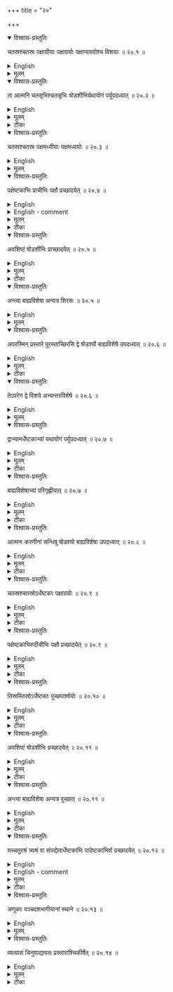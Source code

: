 +++
title = "२०"

+++


<details open><summary>विश्वास-प्रस्तुतिः</summary>

चतस्रश्चतस्रः पक्षाग्रीयाः पक्षाग्रयोः पक्षाप्यययोश्च विशयाः  ॥ २०.१ ॥
</details>

<details><summary>English</summary>

4 bricks for use at the end of the wing (pakṣāgriyā) are each placed at the end of the two wings and 4 at the juncture of the wing (with the body) each lying partly in both (the wing and the body).
</details>

<details><summary>मूलम्</summary>

चतस्रश्चतस्रः पक्षाग्रीयाः पक्षाग्रयोः पक्षाप्यययोश्च विशयाः  ॥ २०.१ ॥
</details>







<details open><summary>विश्वास-प्रस्तुतिः</summary>

ता आत्मनि चतसृभिश्चतसृभिः षोडशीभिर्यथायोगं पर्युपदध्यात् ॥ २०.२ ॥
</details>

<details><summary>English</summary>

Around these latter (pakṣāgrīyā bricks partly lying) in the body, 4 one- sixteenth bricks are placed on either side as these fit.
</details>

<details><summary>मूलम्</summary>

ता आत्मनि चतसृभिश्चतसृभिः षोडशीभिर्यथायोगं पर्युपदध्यात् ॥ २०.२ ॥
</details>

<details><summary>टीका</summary>

विपर्यस्य कारिता उत्तरे पक्षे ।
चतस्रश्चतस्रो विशयाः ।
पक्षसन्ध्योर्दक्षिणपक्षाप्यये विपर्यस्य कारिता उत्तरे पक्षेष्टका मात्रम् ।
पक्षयोरात्मन्यर्धेष्टकामात्रम् ।
ता इति विशयाः प्रत्यवमृश्यन्ते ।
आत्मनि चतसृभिश्चतसृभिःषोडसीभिः विपर्यस्य कारिताः ।
दक्षिणपक्षाप्ययस्था यथा तैरेताभिश्चतसृभिरुपदध्यात्तथा चतसृभिरुत्तरपक्षाप्ययस्थाः ।
प्रतीत्यस्मिन्नर्थे परिशब्दः ॥
</details>

<details open><summary>विश्वास-प्रस्तुतिः</summary>

चतस्रश्चतस्रः पक्षमध्यीयाः पक्षमध्ययोः  ॥ २०.३ ॥
</details>

<details><summary>English</summary>

4 bricks for use in the middle of the wing (pakṣamadhyiyā) are each placed in the middle of the two wings. 
</details>

<details><summary>मूलम्</summary>

चतस्रश्चतस्रः पक्षमध्यीयाः पक्षमध्ययोः  ॥ २०.३ ॥
</details>






<details open><summary>विश्वास-प्रस्तुतिः</summary>

पक्षेष्टकाभिः प्राचीभिः पक्षौ प्रच्छादयेत् ॥ २०.४ ॥
</details>

<details><summary>English</summary>

The two wings are (then) to be covered by bricks for use in the wings (pakṣeṣṭakā), (the longer sides of the bricks being) turned towards east.
</details>

<details><summary>English - comment</summary>

19.9-20.4. Placement of bricks in the first layer. The placement of bricks is clearly explained in Fig. 21. The rules start with the placement of B, bricks, -4 at the tip of the head ABC, 5 west of the line DE, 11 east of the line KF joining the eastern points of juncture of the wings with the body, 11 west of JG, the western line of juncture, 5 each on the eastern and the western side of IH, the junction line between the tail and the body, and finally 15 at the end of the tail LM. Thus 56 Bs are used (tã evaitāḥ ṣaṭpañcāśatpādeṣṭakāḥ—Kapardi). 
4Bs are placed at each end OP of the two wings, such that the triangular parts cover the triangular ends and the parallelogram parts part of the adjoining para- llelogram of the wing. 4 B¿s are placed at either junction FG, JK of the wings with the body such that the triangular parts lie in the body. The total number of B ̧s used is 16. North of FG and south of JK each, 4 B1 bricks are placed in the body with their diagonally cut sides fitting exactly with the similar diagonal sides of the Bes. The remaining space in either wing is covered by 4 B5 at the bending MN and by 40 Bas, -20 B1s each on either side of the bending; Bs are turned eastwards. (catvārimsată catvāriṛśatā pakṣeṣṭakābhiḥ prāgāyatābhiḥ pakṣau pracchadayet-Karavinda). 
The spaces of the fire-altar now left out are in the head between the rows of B, bricks, in the body between the B ̧s at the eastern and western ends and in the middle enclosed on east and west sides by Bs and on south and north sides by B1s, and in the tail between Bgs at the juncture and the end. These spaces are to be 

![](../images/fig21.png)

Fig. 21. Arrangement of bricks in the first layer of the fyenacit (2nd. type) with curved wings and extended tail (north wing not shown) (after Bürk).

covered by B1s, such that at the inclined edges at the four corners of the body and the two sides of the tail, the diagonal sides (†√2 pu., saviśeṣāh, as Kapardi explains) face outwards; elsewhere 2 B1s lie with their diagonals touching each other so as to form a rectangle 60 ang. x 30 ang., as the geometry clearly indicates. The number of bricks and their types in the different parts of the fire-altar are given in Table 7. 
TABLE 7. Bricks in different parts of the citi--first layer  

![](../images/table7.png) 
</details>

<details><summary>मूलम्</summary>

पक्षेष्टकाभिः प्राचीभिः पक्षौ प्रच्छादयेत् ॥ २०.४ ॥
</details>

<details><summary>टीका</summary>

पक्षमध्ये भवा वक्रभूताश्चतस्रो दक्षिणे पक्षमध्ये चतस्र एवोत्तरपक्षमध्ये ।
पक्षेष्टका उक्तलक्षणाः ।
ताभिः प्रागा यताभिः पक्षौ प्राच्छादयेत् ।
पक्षयोरुपदध्यात् ।
विपर्यस्य कारिताश्वत्वारिंशत् ॥
</details>

<details open><summary>विश्वास-प्रस्तुतिः</summary>

अवशिष्टं षोडशीभिः प्राच्छादयेत् ॥ २०.५  ॥
</details>

<details><summary>English</summary>

The remaining space (of the fire-altar) is to be covered with one-sixteenth bricks; 
</details>

<details><summary>मूलम्</summary>

अवशिष्टं षोडशीभिः प्राच्छादयेत् ॥ २०.५  ॥
</details>

<details><summary>टीका</summary>

शिष्ठमग्निक्षेत्रं षोडशीभिः उपदध्यात् ॥
</details>

<details open><summary>विश्वास-प्रस्तुतिः</summary>

अन्त्या बाह्यविशेषा अन्यत्र शिरसः  ॥ २०.५  ॥
</details>

<details><summary>English</summary>

at the (inclined) edges (of the fire-altar) the diagonal sides (of these bricks) are to face outwards; elsewhere. (their placement should be) as in the head.
</details>

<details><summary>मूलम्</summary>

अन्त्या बाह्यविशेषा अन्यत्र शिरसः  ॥ २०.५  ॥
</details>






<details open><summary>विश्वास-प्रस्तुतिः</summary>

अपरस्मिन् प्रस्तारे पुरस्ताच्छिरसि द्वे षोडश्यौ बाह्यविशेषे उपदध्यात् ॥ २०.६  ॥
</details>

<details><summary>English</summary>

In the other layer, 2 one-sixteenth bricks with their diagonal sides facing outwards are to be placed in the east of the head; 
</details>

<details><summary>मूलम्</summary>

अपरस्मिन् प्रस्तारे पुरस्ताच्छिरसि द्वे षोडश्यौ बाह्यविशेषे उपदध्यात् ॥ २०.६  ॥
</details>

<details><summary>टीका</summary>

अन्ते भवा अन्त्याः  अग्नयन्तस्थाः ।
ता बाह्यविशेषाः बाह्यतःसविशेषाः अन्यत्र शिरसः  शिरो वर्जियित्वा ।
आत्मनि मध्ये षट्प्राच्यः षट्प्रतीच्यः ।
आत्मनि रीतिद्वयम् ।
अवशिष्टं पुच्छे च ।
तासु यदि षोडशीबिरेवोपधीयन्ते संख्यापूर्यते किं तु बिद्यते ।
चतसृष्वपि रीतिषु भेदो वर्जनीयः ।
तस्मादर्धाश्वोपधेयाः ।
कथमनुच्यमाना उपधीयन्ते नोच्यमानाः? उक्ता एव "यच्चतुरश्रं त्रयश्रि वा सम्पद्येतार्धेष्टकाभिः पादेष्टकाभिर्वा प्रच्छादयेत्" इति वदता ।
ननु यद्यर्धाश्वोपधीयन्ते अतिरिच्यते संख्या॑ नैष दोषः॑ ऊनाधिकप्रस्तार इत्युक्तं पूर्वस्मिन् पटले ।
पुच्छे रीतिद्वयम् ।
तिस्रस्तिस्रोर्ऽधेष्टका उपधाय षोडश्यः पुनश्वोत्तरे पार्श्वे एकैकोर्ऽधः ।
एवमात्मनि द्वयो रीत्योर्दक्षिणतस्तिस्रोर्ऽधेष्टकाः ।
ततो द्वे षोडश्यौ एकैकोर्धः ।
शिरसि तिर्यग्द्वे षोडश्यौ ।
एवमष्टोत्तरं शतद्वयम् ।
अपरस्मिन्निति  पूर्वभागे द्वे षोडश्यौ बाह्यतःसविशेषे घोणाकारे उपदध्यात् ।
विपर्यस्य कारिता दक्षिणतः ॥
</details>

<details open><summary>विश्वास-प्रस्तुतिः</summary>

तेऽपरेण द्वे विशये अभ्यन्तरविशेषे  ॥ २०.६  ॥
</details>

<details><summary>English</summary>

west of them two of these with their diagonal sides facing inwards (are to be placed) partly covering the head and the body.
</details>

<details><summary>मूलम्</summary>

तेऽपरेण द्वे विशये अभ्यन्तरविशेषे  ॥ २०.६  ॥
</details>







<details open><summary>विश्वास-प्रस्तुतिः</summary>

द्वाभ्यामर्धेष्टकाभ्यां यथायोगं पर्युपदध्यात् ॥ २०.७  ॥
</details>

<details><summary>English</summary>

2 half bricks are to be placed as these fit, and these are to be enclosed by 2 half bricks 
</details>

<details><summary>मूलम्</summary>

द्वाभ्यामर्धेष्टकाभ्यां यथायोगं पर्युपदध्यात् ॥ २०.७  ॥
</details>

<details><summary>टीका</summary>

ताभ्यां पश्चादात्मनि अर्धेष्टकामात्रं॑ शेषं शिरसि ।

अभितो युज्यते यथा तथोपदध्यात् ।
चतस्र एता विशयाः ॥


करविन्दीया व्याख्या

चत  योः

प्रत्येकं चतस्रः ॥


पक्षा  याः

चकारेण पक्षाग्रीया अनुकृष्यन्ते ।
पक्षाप्यययोः चतस्रश्चतस्रः पक्षाग्रीया विशयाः स्युः ।
ताः सप्तमेन पक्षयोः शेरते ।
अवशिष्टे चतुर्थेनात्मनि ॥


ता आ  ध्यात्

आत्मनि प्रविष्टपक्षाग्रीयापरितश्चतसृभिः षोडशीभिर्ः यथा युज्यन्ते तथोपदध्यात् ।
पक्षाग्रीयाणां च यथा विशेषाःसहिता भवेयुस्तथोपदध्यादित्यर्थः ॥


चत  योः

यथायोगमित्येव ।
गतम् ॥


पक्ष  दयेत्

यथायोगमित्येव ।
चत्वारिंशता चत्वारिंशता पक्षेष्टकाभिः प्रागायताभिः पक्षौ प्रच्छादयेत् ॥


अव  येत्

अवशिष्टं अनुपहितमग्निक्षेत्रं पुच्छावशिष्टं षोडशीभिः प्रच्छादयेत् ।
पुच्छमध्ये द्वे रीत्यौ ।
पूर्वाश्चतुरिष्टकाः ।
पश्चिमाःषडिष्टकाः ।
द्वे द्वे विशेषसहिते

स्याताम् ।
ता एता दश आत्मनि ।
आत्ममध्ये तिस्रो रीतयः ।
प्राच्यश्चतुरष्टका आत्मन्येव ।
पश्चात्पुरस्ताच्चोदीच्यौ द्वे रीत्यौ चतुरिष्टके ।
ता विंशतिः ।
शिरसि द्वे षोडशयौ ॥


अन्त्या  रसः



अन्ते उपधेया अन्त्याः ।
पुच्छे चतस्रः आत्मनि चतस्र ।
बाह्यविशेषाः  बहिर्गतविशेषाः ।
न चात्र संख्यापूरणं॑ संख्याः याःस्थाने द्विशतविनियोगात् ।
तथाहि  षट्पञ्चाशत्पादेष्टकाः  अष्टावष्टौ पक्षाग्रीयास्वत्वारिंशच्चत्वारिंशत्पक्षेष्टकाः ।
अष्टौ ।
पक्षमध्यीयाश्वत्वारिंशत्षोडश्यः ।
एवं द्विशतः ॥


अप  ध्यात्



द्वितीये प्रस्तारे शिरसः पूर्वभागे प्रागग्रे बाह्यविशेषे द्वे षोडश्यौ ॥


ते   षे

तयोःषोडश्योः पश्चात्प्रागग्रे शिरस्यर्धपादेष्टकामात्रे विशये विशेषेणात्मनि ।
एवं विशये द्वे षोडश्यावन्तर्विशेषे ॥


द्वाभ्यां  ध्यात्

ते इत्येव ।
ते विशये इष्टके द्वाभ्यामर्धेष्टकाभ्यां विशयाभ्यां यथायोगं परिगृह्णीयात् ।
षोडश्योरर्धेष्टकयोश्च यथा विशेषाःसंहिता भवेयुः तथोपदध्यादित्यर्थः ॥


सुन्दरराजीया व्याख्या

चत  ग्रयोः

तासामर्धेष्टकामात्राण्यात्मनि ।

ता ध्यात्

दक्षिणाग्राभिः दक्षिणाप्ययस्था उदीचीरितराः ॥


चतस्र  ध्यीयाः

पक्ष  दयेत्
अशीत्या प्रागायताभिः ॥


अव  दयेत्

अणूकाः पञ्चदशभागीयानां स्थान इति वक्ष्यमाणत्वातणूकाभिः सह प्रच्छादनभेदपरिहाराय तत्र पुच्छात्मशिरःसु पूर्वनिहिताभिः पादरीतिभिःसह षोडश रीतयः उदीच्यः ।
पुच्छाग्रे पादरीतिरुक्ता ।
द्वितीयस्यां पार्श्वयोरणूके मध्ये चतस्रः षोडश्यः ।
एवं तृतीयाषष्ठीत्रयोदश्योऽणूकाभिरेव द्विप्रकाराभिः सन्ध्यन्तराले द्वादश षोडश्यः प्रगायताः शिरसोऽपरार्धे द्वे षोडश्यौ द्विशतः प्रस्तारः ॥


अन्त्या  शिरसः

च शब्दोऽत्राध्याहर्तव्यः ।
द्वाभ्यां विशेषाः ।
अन्तेषु या उपधेयास्ता बाह्यविशेषाः षोडश्यो भवेयुः ।
एतच्चात्मन्येव ।
पक्षयोरशक्यत्वात्पुच्छभेदसम्भवाच्च ।
तस्मादात्मनः श्रोण्यंसेष्वष्टौ षोडशीर्दक्षि (णाग्रा) णा उदगग्राश्चोपदध्यात् ।
एकैकत्र द्वेद्वे ।
अस्मिन् पक्षे यच्चतुरश्रं त्र्यश्रि वेति वक्ष्यमाणाभिः पाद्याभिः संख्यापूरणम् ।
तत्र पुच्छाप्ययस्य पुरस्ताद्द्वे अर्धे शिरसोऽप्ययस्य पश्चाद्द्वे अर्धे ।
तासां मध्ये चतुर्विशतिः पाद्याः ।
पार्श्वयोः षट्षट्षोडश्यः ।
यद्वा एताः पाद्याः षोडशीश्वः षट्त्रिंशतमुद्धृत्य षट्त्रिंशदर्(ध्यार्) धा निधेयाः ।
तत्र दक्षिणपार्श्वस्था प्रागुत्तरविशेषाः विपरीता

उत्तराः ।
पुच्छमध्ये षट्षोडश्यः प्रागायताः ।
ततः पा (तत्प्रा) र्श्वयोस्वतस्रोर्ऽधेष्टकाः ।
शेषं पूर्ववदेव ।
अ(त)त्र आत्मनि प्राच्यः पञ्चरीत्यः उदीच्यो वा अष्टौ ॥


अपर  दध्यात्

ते प  शेषे

एते अपि प्रागग्रे ।

द्वाभ्यां  दध्यात्

तयोः षोडश्योर्मध्ये शिरसोऽप्यये द्वे अर्धेष्टके इत्यर्थः ।

कपर्दिभाष्यम्
</details>

<details open><summary>विश्वास-प्रस्तुतिः</summary>

बाह्यविशेषाभ्यां परिगृह्णीयात् ॥ २०.७  ॥
</details>

<details><summary>English</summary>

with their diagonal sides facing outwards.
</details>

<details><summary>मूलम्</summary>

बाह्यविशेषाभ्यां परिगृह्णीयात् ॥ २०.७  ॥
</details>

<details><summary>टीका</summary>

उभयत्र तृतीयापदश्रवणात्विध्यन्तरमेतत्न पूर्वयोर्विशेषणम् ।
चशब्दोऽध्याहर्तव्यः बाह्यविशेषाभ्यां चेति ।
बाह्यविशेषाभ्यां चार्धेष्टकाभ्यां परिगृह्णीयात् ।
शिरस्यनवकाशादात्मन्येव ।
</details>

<details open><summary>विश्वास-प्रस्तुतिः</summary>

आत्मनः करणीनां सन्धिषु षोडश्यो बाह्यविशेषा उपदध्यात् ॥ २०.८ ॥
</details>

<details><summary>English</summary>

One-sixteenth bricks with their diagonal sides facing outwards are to be placed where the sides of the body meet (that is, at the western and eastern corners).
</details>

<details><summary>मूलम्</summary>

आत्मनः करणीनां सन्धिषु षोडश्यो बाह्यविशेषा उपदध्यात् ॥ २०.८ ॥
</details>

<details><summary>टीका</summary>

आत्मनः करण्यः, तासां सन्धिषु श्रोण्यंसेषु चतस्रः षोडश्यो बाह्यविशेषाः प्रत्यन्तविशेषाः ॥
</details>

<details open><summary>विश्वास-प्रस्तुतिः</summary>

चतस्रश्चतस्रोऽर्धेष्टकाः पक्षाग्रयोः  ॥ २०.९  ॥
</details>

<details><summary>English</summary>

4 half bricks (are to be placed) at each end of the two wings. 
</details>

<details><summary>मूलम्</summary>

चतस्रश्चतस्रोऽर्धेष्टकाः पक्षाग्रयोः  ॥ २०.९  ॥
</details>

<details><summary>टीका</summary>

नखाकारेष्वर्धेष्टकाश्वोपधेयाश्चतस्रश्चतस्रः ॥
</details>

<details open><summary>विश्वास-प्रस्तुतिः</summary>

पक्षेष्टकाभिरुदीचीभिः पक्षौ प्रच्छादयेत् ॥ २०.९  ॥
</details>

<details><summary>English</summary>

Two wings are (then) to be covered with bricks for use in the wings (pakṣeṣṭakā), (their longer sides) turned towards north.
</details>

<details><summary>मूलम्</summary>

पक्षेष्टकाभिरुदीचीभिः पक्षौ प्रच्छादयेत् ॥ २०.९  ॥
</details>

<details><summary>टीका</summary>

उदगायताभिः पक्षयो रुपदध्यात् ।
षट्पञ्चाशाद्विपर्यस्य कारिताः ।
</details>

<details open><summary>विश्वास-प्रस्तुतिः</summary>

तिस्रस्तिस्रोऽर्धेष्टकाः पुच्छपार्श्वयोः  ॥ २०.१० ॥
</details>

<details><summary>English</summary>

3 half bricks (are to be placed) at either side of the tail.
</details>

<details><summary>मूलम्</summary>

तिस्रस्तिस्रोऽर्धेष्टकाः पुच्छपार्श्वयोः  ॥ २०.१० ॥
</details>

<details><summary>टीका</summary>

तिस्रस्तिस्रोर्ऽधेष्टकाः पुच्छपार्श्वयोर्बाह्यविशेषाः ॥
</details>

<details open><summary>विश्वास-प्रस्तुतिः</summary>

अवशिष्टं षोडशीभिः प्रच्छादयेत् ॥ २०.११  ॥
</details>

<details><summary>English</summary>

The remaining space (of the fire-altar) is to be covered with one-sixteenth bricks; 
</details>

<details><summary>मूलम्</summary>

अवशिष्टं षोडशीभिः प्रच्छादयेत् ॥ २०.११  ॥
</details>

<details><summary>टीका</summary>

अवशिष्टमग्निक्षेत्रं षोडशीभिः प्रच्छादयेत् ॥
</details>

<details open><summary>विश्वास-प्रस्तुतिः</summary>

अन्त्या बाह्यविशेषा अन्यत्र पुच्छात् ॥ २०.११  ॥
</details>

<details><summary>English</summary>

at the (inclined) edges (of the fire-altar) the diagonal sides are to face outwards, elsewhere (their placement should be) as in the tail.
</details>

<details><summary>मूलम्</summary>

अन्त्या बाह्यविशेषा अन्यत्र पुच्छात् ॥ २०.११  ॥
</details>

<details><summary>टीका</summary>

गतमेतत् ।
पुच्छं वर्जयित्वा ।

करविन्दीया व्याख्या

बाह्य  यात्

ते इत्येव ।
ते एव षोडश्यौ बाह्यविशेषाभ्यामन्याभ्यामर्धाभ्यां परिगृह्णीयात् ।
एते अर्धे शिरस्यनवकाशादात्मनि भवतः ।
एतदुक्तं भवति  विशयषोडश्योः पुरस्ताद्विशयभूते बहिर्विशेषे द्वे अर्वे तथाऽत्मनि विशयषोडश्योर्दक्षिणत उत्तरतश्च वहिर्विशेषे अन्ये अर्धे इति ॥


आत्म  ध्यात्

आत्मनः करण्य आत्मकरण्यः ।
तासां सन्धिषु श्रोण्यंसेषु षोडश्यः चतस्रः ।
सर्वत्र छान्दसो विभक्तिव्यत्ययः ।
आत्मनि पक्षाप्यययोःसमीपेषु बाह्यविशेषाश्चतस्रः षोडशीरुपदध्यात् ।
अन्त्या बाह्यविशेषा इति वक्ष्यमाणेऽपि बाह्यविशेषग्रहणं संख्यापूरणाय ।
पादानां चार्धानां च उपधानार्थं षोडशीनामुद्ध्वरणे प्रसक्ते आसाणुद्धरणं मा भूदित्येवमर्थम् ॥


चत  योः

प्रतिपक्षं चतस्रोर्ऽधेष्टकाः बाह्यविशेषा इत्येव ॥


पक्षे  दयेत्

पक्षयोरुदीच्यः पक्षेषटकाः सप्त रीतयः ॥


तिस्रर् श्वयोः

बाह्यविशेषा एव ॥


अव  येत्

अवशिष्टमात्मनि त्रयस्त्रिंशत्षोडशीस्थानं पुच्छद्वादशषोडशीस्थानम् ॥


अन्त्य  च्छात्

अन्त्याःसर्वा बाह्यविशेषा भवेयुः पुच्छादन्यत्र ।
पुच्छे त्वन्त्याःषोडश्योऽभ्यन्तरविशेषा एव ।

सुन्दरराजीया व्याख्या

बाह्य  गृह्णीयात्

ते षोडश्यौ बाह्यविशेषाभ्यां द्वाभ्यामर्धेष्टकाभ्यां दक्षिणत उत्तरतश्वात्मनि परिगृह्णीयात् ॥


आत्म  दध्यात्

अष्टाश्रेरात्मनोऽष्टौ करण्यः ।
तत्र दक्षिणोत्तरपार्श्वकरण्योः श्रोण्यंसकरणीभिः सह चत्वारः सन्धयः ।
तत्र श्रोणिसन्ध्योर्द्वे प्रत्यगग्रे षोडश्यौ ।
अंससन्ध्योर्द्वे प्रागग्रे ।
एवं चतस्रः षोडश्यः ।
ये तु चत्वारः पूर्वापर (कोट्योः) करण्योःसन्धयः तत्र पूर्वयोस्तावद्बाह्यविशेषाभ्यां परिगृह्णीयादित्यर्धेष्टके उक्ते ।
अपरयोरपि पूर्वसादृश्यार्थं भेदपरिहारार्थं चाध्यर्धे एवोपधेये ।

चतस्र  योः

पक्षे  दयेत्

एकैकं षट्पञ्चाशता ।

तिस्र  योः

बाह्यविशेषाः ।

कपर्दिभाष्यम्
</details>

<details open><summary>विश्वास-प्रस्तुतिः</summary>

यच्चतुरश्रं त्र्यश्रं वा संपद्येतार्धेष्टकाभिः पादेष्टकाभिर्वा प्रच्छादयेत् ॥ २०.१२ ॥
</details>

<details><summary>English</summary>

20.12 If square or triangular areas arise (due to the removal of ṣoḍaśī bricks for completing the number 200), these are to be covered by half or quarter bricks. 
</details>

<details><summary>English - comment</summary>

20.5-20.12. Placement of bricks in the second layer. In the second layer, 2 B1s are placed at the tip of the head with their diagonal sides facing outwards. West of them 2 B1s are placed, partly covering the head and the body, but with their diagonal sides. facing inwards. There are two ways of doing it, as shown in Fig. 22(a) and (b). The space between the two diagonals is filled by 2 B2s on each side of the 2 B1s at the juncture, 1 B1⁄2 being placed with its diagonal side facing outwards. Thereafter, B1 bricks are to be placed at the corners of the body. Bürk, in his Fig. 63a, placed 6 such bricks,-2 in the eastern and 4 in the western corners. All commentators have interpreted rule 20.7 as the placement of 4 B1s, one in each of the 4 corners (śronyamseṣu catasraḥ ṣoḍaśyo vahyaviseṣāḥ pratyantaviseṣaḥ Kapardi. tāsām sandhiṣu... 

..sodasyaḥ catasrah-Karavinda.) The placing of 2 B,s,-one on either side of the western corners, to maintain the symmetry with the eastern corners, has also been suggested. The rules then direct the placement of 4 Bgs at the end of each wing, 6 B2s at both sides of the tail (3 on each) and B1s in the wings turned towards north 20.8, 20.9). From the geometry of the wing, it is clear that the parallelogram spaces in either wing can be divided exactly into 56 (7 × 8) small parallelograms for containing 56 B1s. Bürk's Fig. 63 shows 64 (8 × 8) which is incorrect. About 56 B1s, Kapardi says: ṣatpañcāśadviparyasya kāritāḥ; about 7 rows south north, in the wings, Karavinda's statement is : pakṣayorudicyaḥ pakṣeṣṭakāḥ sapta ritayaḥ | 


Rule 20.10 directs that the remaining space in the body and the tail is to be covered by B1s. Now, after covering the body with 4 B1s and 4 B2s and part of 2 B1s at the juncture with the head (total area covered is equivalent of 7 ṣoḍaśi bricks), a space equivalent of 33 șoḍaśi bricks remains to be filled up; in the tail, the space yet to be covered is clearly that of 12 ṣoḍaśis. Hence, Karavinda's comment-- avaśiṣṭamātmani trayastrimśat ṣoḍaśŝisthānam pucchadvādaśa ṣoḍaśisthānam. With 18 bricks placed in the head, body and tail, 120 in the two wings and 45 sodasi-spaces, the total number comes to 183. Then the geometry of the remaining space in the body is such that only 30 B1s can be accommodated and the remaining three soḍaśi spaces (30x30 sq. ang.) can be covered by 4 B2s and 4 B2s (20.11). In that way, Kapardi arrived at 188 bricks, still short of 12 (evam dvādaśonam śatadvayam () The arrangement of 188 bricks is shown in Fig. 22(a). 
The deficit of 12 bricks can be met by replacing 12 B1s by Bs and Bs, as indicated in 20.11. The role of aṇukās, 30 × 30 sq. ang., in parallelogram form is not properly understood, for the same objective can be achieved by half bricks (B2). 

![](../images/fig22.png) 

Fig. 22(a). Arrangement of bricks in the Fig. 22(b). Arrangement of bricks in the 
second layer, following Kapardi, and showing the deficit of 12 bricks. (North wing not shown). 
second layer, following Kara- vinda, showing the placement 
in the head, body and tail only. 
However, a complete scheme explaining how 200 bricks can be laid in the second layer has been given by Karavinda. There is no change in the arrangement of bricks in the two wings, totalling 120. Accordingly, the placement of bricks in the head, the body and the tail only is shown in Fig. 22(b). The head and its juncture with the body are covered, as in Fig. 22(a), by 4 B1s and 2 B2s; at the juncture the dispositions of 2 B1s and 2 B2s are reversed: sirasi prānmukhe bāhyaviseṣe dve ṣoḍaśyau upadadhyāt | tayoḥ paścāt prāňmukhe bāhyaviśeṣe visaye dve ardhe | tayoḥ pascattadviseṣaśliṣṭaviseṣe dve so dasyau viśaye ātmani / The bricks at the visaya are flanked on either side by 1 B2 as before, forming a line AB. 

The body west of the line AB is divided into six rows in the east-west direction : tataḥ paścāt ātmani pracyaṣṣaḍritayaḥ | Beginning from the south, the first row contains 8 bricks,--1 B1 at each of the eastern and the western corners and 6 Bs in between. The second row has 2 B1s at the western corner end, then 1 B1, 6 B¿§, again 1 B1 and 2 B2s, of which the one at the eastern corner has already been mentioned. There are thus 12 bricks (dvādaśeṣṭakā eṣā |) In the third layer, starting from west of the juncture line AB upto the line of juncture CD in the tail, there are 8 B1s, of which 4 are turned eastwards and 4 westwards: tṛtiyasyam rityām siro’pyayaṣoḍaśyāḥ paścă- dārabhya āpucchāpyayamaṣṭau ṣoḍaśya upadheyāḥ | tāsām catasraḥ prācyaścatasraḥ praticyaḥ| The arrangements in the 4th, 5th and 6th rows are the same as those in the 3rd, 2nd and 1st respectively. 
Table 8. Bricks in different parts of the citi-second layer (after Karavinda).  

![](../images/table8.png) 

In the tail, 3 B2s are placed on either side as before. In the second row, south- north, the remaining space is covered by 2 B1s in the middle and 2 B2s on either side, and in the last row at the end by 6 B1s as in Fig. 22(a). The total number of bricks and their types, as per Karavinda's description, are given in Table 8.
</details>

<details><summary>मूलम्</summary>

यच्चतुरश्रं त्र्यश्रं वा संपद्येतार्धेष्टकाभिः पादेष्टकाभिर्वा प्रच्छादयेत् ॥ २०.१२ ॥
</details>

<details><summary>टीका</summary>

सर्वत्र षोडश्य एव शेरते ।
यदि तथा क्षिप्येरन् भिद्येत सर्वत्र ।
अतो भेदपरिहाराय यत्ने क्रियमाणे त्रिकोणं चतुरश्रं वा प्रकारद्वयं सम्पद्यते ।
पूर्वस्मिन् प्रस्तारे चतरश्रं सम्पद्यते त्रिकोणं च ।
इह त्रिकोणमेव ।
तत्र अर्धेष्टकाभिः पादेष्टकाभिर्वा प्रच्छादयेतुपदध्यात् ।
पुच्छाप्यये चतस्रः षोडश्यो विशयाः ।
प्राच्यौ द्वे प्रतीच्यौ द्वे ।
तासां पश्चात्दश षोडश्यः ।
तिर्यक्पुच्छेऽपि ।
विशयामानभितो द्वावर्धौ द्वावात्मि ।
तासां पुरस्ताच्चतस्रः षोडश्यः प्राच्यश्चतुर्थ्यः प्रत्यर्पिताः ।
तासां पुरस्ताद्विपर्यस्ताः षडुत्तरे पार्श्वे ।
तासां पुरस्ताच्चतस्रोर्ऽधेष्टकाः ।
तासां पुरस्ताच्चतस्रः षोडश्यः प्रतीच्यस्ताभिः प्रत्यर्पिताः ।
तासां पुरस्ताद्द्वे षोडश्यौ नानाग्रे प्राच्यौ ।
तयोर्मध्ये द्वावर्धौ ।
आत्मन्यर्धपादेष्टकामात्री ।
आत्मनि द्वावर्धौ विशयावभितः ।
अर्धषोडश्यौ सहितौ ।
एवं द्वादशोनं शतद्वयम् ।
इह केचिद्दीर्घायुषःसूत्रमेतदनादृत्य स्वमनीषिकया करणान्तरमुत्पाद्य संख्यापूरणमेव कुर्वन्ति ।
किं नाम तेषामशक्यम्? वयं तु सूत्रकारमतानुसारेणोक्तं गृह्णीमः ।

करविन्दीया व्याख्या

एवं क्षेत्रपूरणं कृत्वा प्रकृतितः प्राप्तं संख्यापूरणं एवं कर्तव्यमित्याह

यच्च  दयेत्

एवं षोडशीभिः प्रच्छाद्यमाने सङ्ख्यापूरणाय कासुचिदुद्धृतासु च यत्क्षेत्रं चतुरश्रं त्र्यश्रि वा सम्भवेत्तत्क्षेत्रमर्धेष्टकाभिः पादेष्टकाभिर्वा प्रच्छादयेत् ताभिःसंख्यां पूरयेदित्यर्थः ननु प्रच्छादयेदिति वचनेन सङ्ख्यापूरणं कथम्? उच्यते ।
तत्तदग्नौ प्रच्छादनविध्यनन्तरं सङ्ख्यां पूरयोदिति विधानात् ।
इह च षोडशीभिः प्रच्छादिते सङ्ख्याया असमाप्तेस्तत्पूरणापेक्षया द्वितीयप्रच्छादनवचनं सङ्ख्यापूरणार्थमेवेति गम्यते ।
किञ्च द्विविधः प्राकृतोऽग्ननिः समचतुरश्रमात्रेष्टका असमचतु॑ रश्रमात्रेष्टकाश्च ।
प्रथमे चतुरश्राग्नौ पञ्चदशभागीयाभिरर्धेष्टका ।
भिश्च सङ्ख्या पूरिता ।
द्वितीये पादेष्टकाणूकाषड्बागीयाभिश्च पूरिता ।
तदिहापे पादा अर्धा अणूकाश्च विहि ।
तासासन्ति ।
तस्मात्पादेष्टकाभिरर्धेष्टकाभिश्च सङ्ख्चा पूरिताद्वितीये षोडशीभिश्च यथा योगं सङ्ख्यापूरणं युक्तमिति गम्यते ।
किञ्च सङ्ख्यापूरणस्य न्याय्यत्वे सति अत्रोपदिष्टेष्टकाभ्योऽन्याभिःसङ्ख्यापूरणस्याशक्यत्वात्पादाभिरर्धाभिश्च सुकरत्वात्ताभिरेव सङ्ख्यापूरणं युक्ततरम् ।
अतः प्रच्छादितासु काश्चिदुद्धृत्य पादार्धषोडशीभैर्यथायोगं यावत्सङ्ख्यमुपधेया इति ॥


सुन्दरराजीया व्याख्या

अव दयेत्

यच्चतुरश्रं त्रयश्रि वेति पाद्यार्धाभिः सङ्ख्यापूरणं, तत्रर्(ध्यार्) धाभिः पूरणपक्षे आत्मनि प्राच्यः षड्रीतयः ।
तत्र दक्षिणोत्तरयोर्मध्ये षट्षडर्(ध्यार्)धाः ।
द्वितीयस्यां पश्चात्पुरस्ताच्च द्वे अर्धे उक्ते ।
तयोः समीपे द्वे षोडश्यौ प्रागायते ।
तयोर्मध्येऽष्टावर्धेष्टकाः ।
एवमेव पञ्चमी रीतिः ।
प्रागायताभिः द्वादशभिः षोडशीभिर्मध्यरीती द्वे ।
पुच्छाप्यये द्वे षोडश्यौ ।
प्रत्यगग्रपुच्छं पञ्चदशाङ्गुलेन पूर्वाच्चतस्रः षोडश्यः उदगायताः ।
पुच्छाग्रे दक्षिणतोर्ऽधेष्टका पूर्वमुक्ता ।
तस्या उदक्षोडश्युदगग्रा तस्या उदग्द्वे अर्धे ततो द्वे षोडश्यौ ततो द्वे अर्(ध्येर्)धे ततः षोडशी ।
ततोर्(ध्यार्)धा पूर्वमुक्ता ।
एवं द्विशतः प्रस्तारः ।
पाद्याभिः पूरणपक्षे आत्मनि दक्षिणपार्श्वे द्वादशार्ध्या उद्धृत्य वा अष्टौ चतस्रः षोडश्यो निधेयाः ।
एवमुत्तरपार्श्वेऽपि ।
अस्मिन्नपि प्रस्तारे प्रकारान्तरमाह

अन्त्य  च्छात्

अत्रापि वाशब्दोऽध्याहार्यः ।
यथा पूर्वस्मिन् प्रस्तारे अन्त्या बाह्यविशेषा इति षोडश्यो विहिताः तथात्रापि श्रोण्यंसेषु द्वे द्वे षोडश्यौ प्रागग्रे प्रत्यगग्रे चेत्यष्टौ निधेयाः ।
एतदप्यशक्यत्वात्पक्षयोर्न भवति ।
अस्मिन् पक्षे शिरोऽप्यये अर्धेनोपधेये ।
पुच्छाप्ययेऽप्यर्धे द्वे उपधेये ।
पार्श्वस्थाश्चतस्रो रीतयोर्धेऽष्टकाभिःपूरणीयाः ।
मध्यमरीत्योः षोडशषोडश्यः पुच्छाग्रमध्ये षट्षोडश्यः ।
ततः पूर्वस्यां मध्ये द्वे षोडश्यौ ।
शेषेर्ऽध्याः ।
ततः पूर्वस्यां मध्ये द्वे प्राच्यौ षोडश्यौ ।
शेषं पूर्ववदेव ।
एष द्विशतः ।
पाद्याभिः पूरणपक्षेऽपि पूर्ववत्सर्वत्राविशेषात्पादायाभिः सम्भवेऽपि विपरीतविशेषा उपधेयाः ।
केचित्तु अन्त्या बाह्यविशेषा इति पूर्वमुक्तम् ।
तयोरेव प्रस्तारयोः शेषमाहुः ।
तदनुपपन्नं, अन्त्यानां षोडशीनां अनियतविशेषाणामभावात् ।
उभयस्मिन् प्रस्तारे प्राहुः अन्त्या इति न केवलं षोडश्य एव गृह्यन्ते ।
अपितु याः काश्वान्त्या उपधेयाः ताश्च बाह्यविशेषाः कार्या इति ।
तेषां शिरसि द्वे षोडश्यौ बाह्यविशेषे बाह्यविशेषाभ्यां परिगृह्णीयात् ।
आत्मकरणीनां सन्धिषु षोडश्यो बाह्यविशेषा इति बाह्यविशेष शब्दकं अनर्थकं स्यात् ।
अन्यत्र शिरसोऽन्यत्र पुच्छादिति च विरुध्येते ।
शिरसि पाद्यानां पुच्छपार्श्वयोरर्ध्यार्(धा)नां च बाह्यविशेषाणामेवेष्टत्वात् ॥


यच्चतु  येत्

प्रस्तारद्वयसाधारणमिदम् ।
षोडशीभिः पूरयितुमशक्योपि यावद्द्विशतपूर्ति अर्धाः पाद्या उपधेयाः ।
तत्रार्ध्यारहिताभिः पाद्याभिः सङ्ख्यां पूरयितुमशक्यत्वात् ।
तस्मादर्ध्याभिः संमिश्राभिर्वा पाद्याभिः पूरणम् ।
तत्प्रकारश्च पूर्वमेकोक्तः ॥


कपर्दिभाष्यम्
</details>

<details open><summary>विश्वास-प्रस्तुतिः</summary>

अणूकाः पञ्चदशभागीयानां स्थाने  ॥ २०.१३ ॥
</details>

<details><summary>English</summary>

Aņukās in the place of pañcadaśabhāgījās (are to be placed).
</details>

<details><summary>मूलम्</summary>

अणूकाः पञ्चदशभागीयानां स्थाने  ॥ २०.१३ ॥
</details>







<details open><summary>विश्वास-प्रस्तुतिः</summary>

व्यत्यासं चिनुयाद्यावतः प्रस्तारांश्चिकीर्षेत् ॥ २०.१४ ॥
</details>

<details><summary>English</summary>

(With these two layers) alternating with each other as many layers as desired are to be constructed.
</details>

<details><summary>मूलम्</summary>

व्यत्यासं चिनुयाद्यावतः प्रस्तारांश्चिकीर्षेत् ॥ २०.१४ ॥
</details>


<details><summary>टीका</summary>

स्थानशब्दः प्रयोगवाची ।
अणूकाश्चतुर्भागीयाः सङ्ख्यापूरणे चोदिताः पञ्चदशभागीयाश्च सङ्घयापूरणे चोदिता इती यावत् ।
अस्मिन् प्रस्तारे सङ्ख्या न पूरिता सूत्रकारेण ।
तत्र ताभिःसङ्ख्या पूरयितव्या यदि ताभिः पूर्यते ।
अस्मिन्नगौ तावता न शक्यते अणूकाभिःसङ्ख्या पूरणम् ।
शक्यते तु प्रकृतौ ।
तस्मात्प्रकृत्यर्थौ योगः ।
तत्र शक्यते द्वितीये प्रस्तारे ताभिः पूरयितुम् ।
तत्र द्विशतपूरणमवश्यं कर्तव्यम् ।
प्रतिप्रस्तारं पूरयेदिति वचनात् ।
इह तु सहस्रसंख्यैव पूरयितव्या इत्युक्तं पूर्वस्मिन् पटले ।
तस्मात्प्रकृतो योगः ।
तत्र श्लोकाः

पक्षेष्टकानां करणं विपर्यस्यार्धविष्यते ।

पक्षाग्रीयास्तथैवार्धं विपर्यस्यैव कारयेत् ॥


विपर्यश्चैव कर्तव्याःषोडश्यः षोडशीद्वयम् ।

साहस्रेऽथ द्विषाहस्रे पञ्चषष्टिं विदुर्बुधाः ॥


उपधाने यथासूत्रं यथा वात्मनि पक्षयोः ।

पुच्छे शिरसि शिष्टे च षोडशीनां विदुर्बुधाः ॥


षट्प्राच्यः षट्प्रीच्यश्च आत्मनि द्वादश क्षिपेत् ।

शीर्ष्णि द्वयं क्षिपेत्तिर्यगुक्ता एव चतुर्दश ॥


शिष्टं रीतिद्वयं पुच्छे तथा चात्मन्यपि द्वयम् ।

षोडशार्धेष्टकास्तास्तु क्षिपेच्च त्रिषु रीतिषु ॥


एकैकमुत्तरे पार्श्वे तिस्रस्तिस्रस्तु दक्षिणे ।

शिष्टे तिर्यग्दशैव स्यादष्टोत्तरशतद्वयम् ॥


पुच्छाप्यये तु विशयाश्चतस्रःषोडशीः क्षिपेत् ।

षोडश्यावप्यये प्राच्यौ ते चाग्रे शिरसि क्षिपेत् ॥


मध्ये तयोश्च द्वावर्धौ चतस्रो विशयाः क्षिपेत् ।

आत्मनःशेषे द्वावर्धौ षोडश्यौ शिरसि क्षिपेत् ॥


अन्यत्सर्ंव यथासूत्रं द्वादशोनं शतद्वयम् ।

आत्मनो दक्षिणे पार्श्वे चतस्रो दक्षिणायताः ॥


द्वितीये चोत्तरे पार्श्वे षड्द्वे श्रोण्यंसयोरपि ।

शिरसश्वाप्यये चैका शिरस्यपि च दक्षिणा ॥


एता निधेयाःषोडश्यो विपर्यस्तास्तरे द्वये ।

करनिन्दीया व्याख्या

अणू  ने



परिभाषेयम् ।
पञ्चदशभागीयाः प्रथमचतुरश्रे उक्ताः ।
तासां स्थाने कार्यसंख्यापूरणे अणूका भवेयुः ।
तस्याः परिभाषाया अत्रोपदेशः कथम्? इहोपदिष्टाः षोडश्योऽपि क्षेत्रसाम्यादणूकाशब्देन ग्राह्या भवेयुः इत्येवमर्थम् ।
तेन अणूकाभिश्चतुरश्रेऽग्नौ संख्यापूरणम् ।
इह तु षोडशीभिश्वोति सिद्धम् ।
केचिद्यच्चतुरश्रं त्र्यश्रि वा सम्पद्यते इत्येतदपि परिभाषामिच्छन्ति ।
तेन तत्रतत्राग्नौ तदपेक्ष्या ताभिरपि संख्यापूरणं मन्यन्ते ।
अत्र पुनः प्रच्छादयेदिति वचनं प्रच्छादनेऽपि चैता यथा भवेयुरित्येवमर्थम् ।
तेन तत्रतत्राग्नौ सति सम्भवे सत्यां चापेक्षायां ताभिःसहौभिरपि प्रच्छादनं स्यात् ।

उपधानक्रमः द्वितीयचित्यां शिरसि प्राङ्भुखे बाह्यविशेषे द्वे षोडश्यौ उपदध्यात् ।
तयोः पश्चात्प्राङ्भुखे बाह्यविशेषे विशये द्वे अर्धे ।
तयोः पश्चात्तद्विशेषश्लिष्टविशेषे द्वे षोडश्यौ विशये आत्मनि ।
तयोर्दक्षिणस्या दक्षिणतो बाह्यविशेषमेकमर्धम् ।
उत्तरस्या उत्तरतश्च बाह्यविशेषमेकमर्धम् ।
तयोर्दक्षिणत उत्तरतश्च बाह्यविशेषेणैकैकमर्धम् ।
ततः पश्चादात्मनि प्राच्यःषड्रीतयः ।
तत्र दक्षिणस्यां रीत्यां पुरस्तात्बाह्यविशेषा प्रागग्रैका षोड्शी ।
पस्वाच्च बाह्यविशेषा प्रत्यगग्रैका ।
तयोर्मध्ये षडर्धेष्टकाः ।
तासां तिस्रः प्रतीच्यस्तिस्र उदीच्यः ।
द्वितीयस्यां रीत्यां पश्चात्बाह्यविशेषेण दक्षिणामुखे द्वे अर्धे ।
तत्पुरस्तादर्धविशेषयुक्तविशेषात्प्रत्यङ्भुखैका षोडशी ।
तस्या ।
पुरस्तात्षडर्धाः ।
तासां तिस्रस्तिस्रः प्राच्य प्रतीच्यश्च ।
तत्पुरस्तातुत्तरतो विशेषा प्रागग्रैका षोडशी ।
तत्पुरस्तात्तद्विशेषश्लिष्टविशेषमेकमर्धम् ।
तत्पुरस्तात्पूर्वोपहितमर्धमस्त्येवेति द्वादशेष्टका एषा ।
तृतीयस्यां रीत्यां शिरोऽप्ययषोडश्याः पश्चादारभ्य आपुच्छाप्ययमष्टौ षोडश्य उपधेयाः ।
तासां चतस्रः प्राच्यश्चतस्रः प्रतीच्यः ।
एवमेवोत्तरास्तिस्रो रीतयः ।
तत्र तृतीयावच्चतुर्थी ।
द्वितीयावत्पञ्चमी ।
प्रथमावत्षष्ठी ।
तत्र तिसृणां दक्षिणरीतीनां दक्षिणं पार्श्वमुत्तररीतीनामुत्तरं पार्श्वम् ।
दक्षिणानामुत्तराणं च दक्षिणा पार्श्वरीतिद्वयगता ।
अत्र प्रतीच्यो मुकुलात्मकाः ।
तत्प्रतीपमुकाः प्राच्यः ।
एवं शोभां वितन्वते ।
पुच्छे मध्यमरीत्यन्तयोर्विशयषोडस्योर्दाक्षिणत उत्तरतश्च द्वे अर्धे बाह्यविशेषे ।
ततः पश्चान्मध्ये द्वे षोडश्यौ ।
ते अभित(स्तितस्र)स्तिस्रोऽर्धेष्टका इत्यष्टेष्टकाः ।
ततः पुच्छाग्रे षड्भिः षोडशीभिरभितोर्ऽधाभिरष्टेष्टकाः ।
पक्षाग्रयोश्चतस्रश्चतस्रोर्ऽधेष्टकाः ।
पक्षद्वये पक्षेष्टकाःसप्त रीतयः ।
ता द्वादशशतमिष्टकाः ।
पादेष्टकाभिश्च पूरणपक्षे एता एव रीतयः ।
तत्र विशेषः पुच्छगतोपान्तरीत्यां बाह्यास्वतस्रोर्ऽधेष्टका द्विधा कुर्यात् ।
आत्मनि प्रथमद्वितीयपञ्चमषष्ठेषु तन्मध्यगतार्धेषु पश्चिमतो द्वे द्वे अर्धे ।
अवशिष्टान्येष्वर्धस्थानेषु षोडशीयुग्मान्युपदध्यात् ।
द्वितीयापञ्चम्योश्वार्धा द्विधा भिद्यात् ।
ननु भेदो वर्जनीय इति तत्रतत्राग्नौ यत्नेन परिहृतः ।
स इदानीं पुच्छे प्रादुर्बुभूषति? नैतत्सारम् ।
नियतलोकानामिष्टकानामसंबाधेन समुदिताभिरिष्टकाबिःसङ्ख्यायां पूरितायां यदीष्टकैकदेशे भेद उपजायते स भेदो मर्षणीय एव, अवर्जनीयत्वादेकदेशभेदस्य ।
अत एव भेदवर्जनं स्वकण्ठेनोक्तमाचार्येण द्विशत एष इति ॥


व्यात्यार् षेत्

गतम् ॥


सुन्दरराजीया व्याख्या



अणू अने

प्रकृतौ चतुरश्राग्नौ पञ्चदशभागीयानां कार्यं भेदपरिहारेण संख्यापूरणम् ।
इह तु तत्कार्ये अणूका उपधेयाः ।
तत्र समचतुरश्राणामणूकानामुपधाने द्विशतः कर्तुं न शक्यते ।
तस्मादणूकक्षेत्राणां ग्रहणम् ।
तत्रापि षोडश्यो न गृह्यन्ते ।
अवशिष्टं षोडशीभिरित्येव सिद्धत्वात्भेदसम्भवाच्च ।
तस्माद (न्या ) णूकक्षेत्रादि (द्वि) प्रकारा इष्टकाः कर्तव्याः ।
दर्शिते च तासां करणे (पूर्वमेव) ।
आचार्येण तु करणे नोपदिष्टे ।
अन्त्या बाह्यविशेषा इत्यस्मिन् पक्षे अणूकानामनुपयोगात् ।
उक्तश्वोपधानप्रकारः ।
अणूकाभिर्विनैव तस्मिन् पक्षे प्रथम एव प्रस्तारे अणूकानामुपयोगः कर्तव्यः ॥


कपर्दिभाष्यम्
</details>